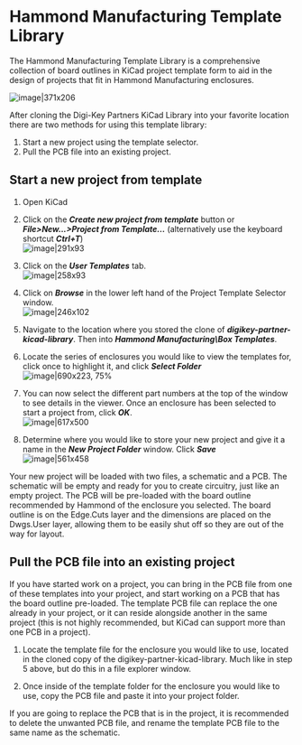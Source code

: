 Hammond Manufacturing Template Library
======

The Hammond Manufacturing Template Library is a comprehensive collection of board outlines in KiCad project template form to aid in the design of projects that fit in Hammond Manufacturing enclosures.<br>

![image|371x206](https://github.com/Reid-L/digikey-partner-kicad-library/blob/master/Hammond%20Manufacturing/Box%20Templates/1553T/1553TT/meta/brd.PNG?raw=true)


After cloning the Digi-Key Partners KiCad Library into your favorite location there are two methods for using this template library:
1. Start a new project using the template selector.
2. Pull the PCB file into an existing project.

## Start a new project from template

1. Open KiCad
2. Click on the ***Create new project from template*** button or ***File>New...>Project from Template...*** (alternatively use the keyboard shortcut ***Ctrl+T***)<br>
![image|291x93](https://aws1.discourse-cdn.com/digikey/original/2X/5/5c47521ffd27090f897a77bab917aa2d0d30c353.png) 
3. Click on the ***User Templates*** tab.<br>
![image|258x93](https://aws1.discourse-cdn.com/digikey/original/2X/1/181b2417aa039e91a76234910276af068ce52e6f.png) 
4. Click on ***Browse*** in the lower left hand of the Project Template Selector window.<br>
![image|246x102](https://aws1.discourse-cdn.com/digikey/original/2X/3/31c9d5fa64f8e56ccee43ecd62b34376fad548a3.png) 
5. Navigate to the location where you stored the clone of ***digikey-partner-kicad-library***. Then into ***Hammond Manufacturing\Box Templates***. <br>

6. Locate the series of enclosures you would like to view the templates for, click once to highlight it, and click ***Select Folder***<br>
![image|690x223, 75%](https://aws1.discourse-cdn.com/digikey/optimized/2X/6/6d6f60e1d398d08b47481ecb78b4c050dd59e607_2_517x167.png) 
7. You can now select the different part numbers at the top of the window to see details in the viewer. Once an enclosure has been selected to start a project from, click ***OK***.<br>
![image|617x500](https://aws1.discourse-cdn.com/digikey/original/2X/5/5f86ed3cfced46b21201971c11977aa9cd34d316.png) 
8. Determine where you would like to store your new project and give it a name in the ***New Project Folder*** window. Click ***Save***<br>
![image|561x458](https://aws1.discourse-cdn.com/digikey/original/2X/f/f34494d6c8aef84a032bc913162b626d14bd7eb3.png) 

Your new project will be loaded with two files, a schematic and a PCB. The schematic will be empty and ready for you to create circuitry, just like an empty project. The PCB will be pre-loaded with the board outline recommended by Hammond of the enclosure you selected. The board outline is on the Edge.Cuts layer and the dimensions are placed on the Dwgs.User layer, allowing them to be easily shut off so they are out of the way for layout.

## Pull the PCB file into an existing project

If you have started work on a project, you can bring in the PCB file from one of these templates into your project, and start working on a PCB that has the board outline pre-loaded. The template PCB file can replace the one already in your project, or it can reside alongside another in the same project (this is not highly recommended, but KiCad can support more than one PCB in a project).

1. Locate the template file for the enclosure you would like to use, located in the cloned copy of the digikey-partner-kicad-library. Much like in step 5 above, but do this in a file explorer window.

2. Once inside of the template folder for the enclosure you would like to use, copy the PCB file and paste it into your project folder.

If you are going to replace the PCB that is in the project, it is recommended to delete the unwanted PCB file, and rename the template PCB file to the same name as the schematic.
